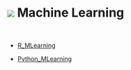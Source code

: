 # ![](http://arqmain.net/RProject_Python_Logos/Learning.gif) Machine Learning 
<br>

* [ R_MLearning ](https://github.com/arqmain/Machine_Learning/tree/master/R_MLearning)

* [ Python_MLearning ](https://github.com/arqmain/Machine_Learning/tree/master/Python_MLearning)


